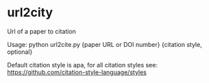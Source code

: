 # url2city
Url of a paper to citation

Usage: python url2cite.py {paper URL or DOI number} {citation style, optional}

Default citation style is apa, for all citation styles see: https://github.com/citation-style-language/styles
